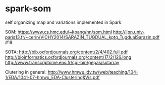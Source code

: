 # spark-som
self organizing map and variations implemented in Spark

SOM:
https://www.cs.hmc.edu/~kpang/nn/som.html
http://lipn.univ-paris13.fr/~cerin/VICHY2014/SARAZIN_TUGDUAL_kptq_TugdualSarazin.pdf #18

SOTA:
http://bib.oxfordjournals.org/content/2/4/402.full.pdf
http://bioinformatics.oxfordjournals.org/content/17/2/126.long
http://www.transcriptome.ens.fr/cgi-bin/gepas/sotarray


Clutering in general:
http://www.hmwu.idv.tw/web/teaching/104-1/EDA/1041-07-hmwu_EDA-Clustering&Vis.pdf
